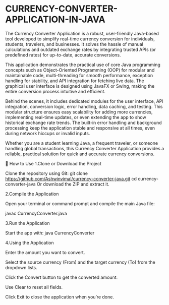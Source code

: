 # CURRENCY-CONVERTER-APPLICATION-IN-JAVA
The Currency Converter Application is a robust, user-friendly Java-based tool developed to simplify real-time currency conversion for individuals, students, travelers, and businesses. It solves the hassle of manual calculations and outdated exchange rates by integrating trusted APIs (or predefined rates) for up-to-date, accurate conversions.

This application demonstrates the practical use of core Java programming concepts such as Object-Oriented Programming (OOP) for modular and maintainable code, multi-threading for smooth performance, exception handling for stability, and API integration for fetching live data. The graphical user interface is designed using JavaFX or Swing, making the entire conversion process intuitive and efficient.

Behind the scenes, it includes dedicated modules for the user interface, API integration, conversion logic, error handling, data caching, and testing. This modular structure ensures easy scalability for adding more currencies, implementing real-time updates, or even extending the app to show historical exchange rate trends. The built-in error handling and background processing keep the application stable and responsive at all times, even during network hiccups or invalid inputs.

Whether you are a student learning Java, a frequent traveler, or someone handling global transactions, this Currency Converter Application provides a reliable, practical solution for quick and accurate currency conversions.

🚀 How to Use
1.Clone or Download the Project

Clone the repository using Git:
git clone https://github.com/Ashwinvimal/currency-converter-java.git
cd currency-converter-java
Or download the ZIP and extract it.

2.Compile the Application

Open your terminal or command prompt and compile the main Java file:

javac CurrencyConverter.java

3.Run the Application

Start the app with:
java CurrencyConverter

4.Using the Application

Enter the amount you want to convert.

Select the source currency (From) and the target currency (To) from the dropdown lists.

Click the Convert button to get the converted amount.

Use Clear to reset all fields.

Click Exit to close the application when you’re done.
